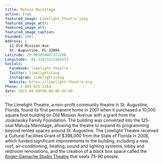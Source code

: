```yaml
---
title: Matuza Mainstage
active: true
featured_image: Limelight_Theatre.jpeg
featured_image_attr:
featured_image_alt:
featured_image_caption:
Founded: 2001
Address: |
  11 Old Mission Ave
  St. Augustine, FL 32084
Latitude: 29.903854867372296
Longitude: -81.31853212945953
Socials:
  Facebook: limelight.theatre
  Twitter: limelightstaug
  Instagram: limelightstaug
  Website: https://limelight-theatre.org
Phone: 1-904-825-1164
date: 2023-09-08T00:00:00-04:00
---
```

The Limelight Theatre, a non-profit community theatre in St. Augustine, Florida, found its first permanent home in 2001 when it purchased a 10,000 square foot building on Old Mission Avenue with a grant from the Joukowsky Family Foundation. The building was converted into the 125-seat Matuza Mainstage, allowing the theatre to expand its programming beyond rented spaces around St. Augustine. The Limelight Theatre received a Cultural Facilities Grant of $398,000 from the State of Florida in 2006, which funded significant improvements to the building, including a new roof, air-conditioning, heating, sound and lighting systems, lobby and restroom renovations, and the creation of a black box space called the [Koger-Gamache Studio Theatre](/vwnues/Koger-Gamache_Studio_Theatre.md) that seats 75-90 people. 